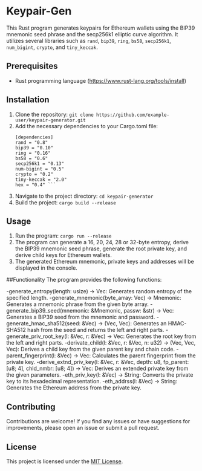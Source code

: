 # Keypair-Gen
This Rust program generates keypairs for Ethereum wallets using the BIP39 mnemonic seed phrase and the secp256k1 elliptic curve algorithm. It utilizes several libraries such as `rand`, `bip39`, `ring`, `bs58`, `secp256k1`, `num_bigint`, `crypto`, and `tiny_keccak`.

## Prerequisites

- Rust programming language (https://www.rust-lang.org/tools/install)

## Installation

1. Clone the repository:
   ```git clone https://github.com/example-user/keypair-generator.git```
2. Add the necessary dependencies to your Cargo.toml file:
    ```
    [dependencies]
    rand = "0.8"
    bip39 = "0.10"
    ring = "0.16"
    bs58 = "0.6"
    secp256k1 = "0.13"
    num-bigint = "0.5"
    crypto = "0.2"
    tiny-keccak = "2.0"
    hex = "0.4" ```
3. Navigate to the project directory:
   ```cd keypair-generator```
4. Build the project:
    ```cargo build --release```
   
## Usage

1. Run the program:
    ```cargo run --release```
2. The program can generate a 16, 20, 24, 28 or 32-byte entropy, derive the BIP39 mnemonic seed phrase, generate the root private key, and derive child keys for Ethereum wallets.
3. The generated Ethereum mnemonic, private keys and addresses will be displayed in the console.

##Functionality
  The program provides the following functions:

  -generate_entropy(length: usize) -> Vec<u8>: Generates random entropy of the specified length.
  -generate_mnemonic(byte_array: Vec<u8>) -> Mnemonic: Generates a mnemonic phrase from the given byte array.
  -generate_bip39_seed(mnemonic: &Mnemonic, passw: &str) -> Vec<u8>: Generates a BIP39 seed from the mnemonic and password.
  -generate_hmac_sha512(seed: &Vec<u8>) -> (Vec<u8>, Vec<u8>): Generates an HMAC-SHA512 hash from the seed and returns the left and right parts.
  -generate_priv_root_key(l: &Vec<u8>, r: &Vec<u8>) -> Vec<u8>: Generates the root key from the left and right parts.
  -derivate_child(l: &Vec<u8>, r: &Vec<u8>, n: u32) -> (Vec<u8>, Vec<u8>, Vec<u8>): Derives a child key from the given parent key and chain code.
  -parent_fingerprint(l: &Vec<u8>) -> Vec<u8>: Calculates the parent fingerprint from the private key.
  -derive_extnd_priv_key(l: &Vec<u8>, r: &Vec<u8>, depth: u8, fp_parent: [u8; 4], chld_nmbr: [u8; 4]) -> Vec<u8>: Derives an extended private key from the given parameters.
  -eth_priv_key(l: &Vec<u8>) -> String: Converts the private key to its hexadecimal representation.
  -eth_addrss(l: &Vec<u8>) -> String: Generates the Ethereum address from the private key.
   
## Contributing

Contributions are welcome! If you find any issues or have suggestions for improvements, please open an issue or submit a pull request.

## License

This project is licensed under the [MIT License](LICENSE).
